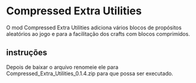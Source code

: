 # Compressed Extra Utilities
O mod Compressed Extra Utilities adiciona vários blocos de propósitos aleatórios ao jogo e para a facilitação dos crafts com blocos comprimidos.


## instruções
Depois de baixar o arquivo renomeie ele para
Compressed_Extra_Utilities_0.1.4.zip
para que possa ser executado.

